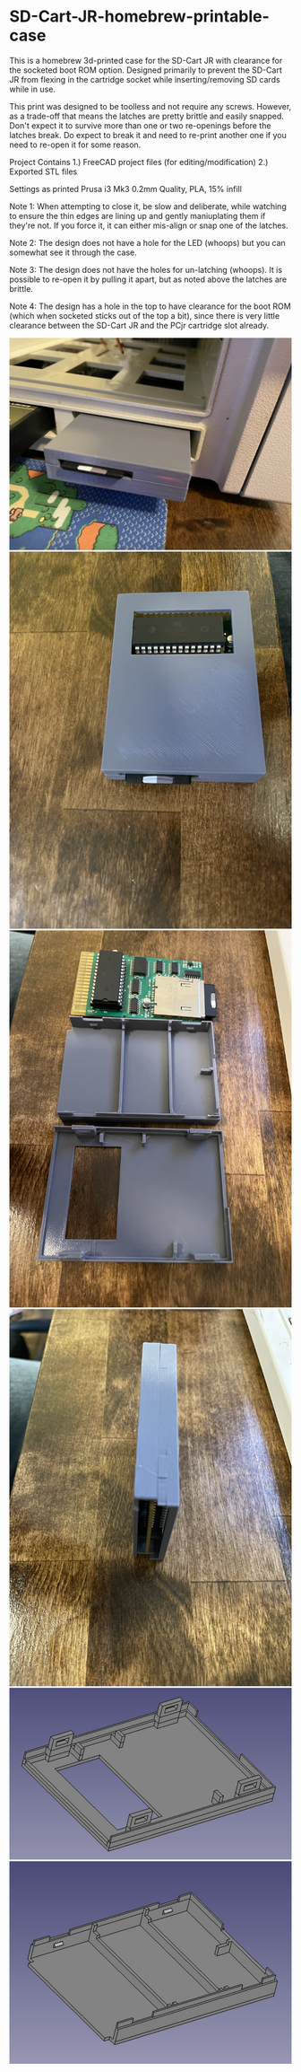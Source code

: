 # SD-Cart-JR-homebrew-printable-case
This is a homebrew 3d-printed case for the SD-Cart JR with clearance for the socketed boot ROM option. Designed primarily to prevent the SD-Cart JR from flexing in the cartridge socket while inserting/removing SD cards while in use.

This print was designed to be toolless and not require any screws. However, as a trade-off that means the latches are pretty brittle and easily snapped. Don't expect it to survive more than one or two re-openings before the latches break. Do expect to break it and need to re-print another one if you need to re-open it for some reason.

Project Contains
1.) FreeCAD project files (for editing/modification)
2.) Exported STL files

Settings as printed
Prusa i3 Mk3
0.2mm Quality, PLA, 15% infill


Note 1: When attempting to close it, be slow and deliberate, while watching to ensure the thin edges are lining up and gently maniuplating them if they're not. If you force it, it can either mis-align or snap one of the latches.

Note 2: The design does not have a hole for the LED (whoops) but you can somewhat see it through the case.

Note 3: The design does not have the holes for un-latching (whoops). It is possible to re-open it by pulling it apart, but as noted above the latches are brittle.

Note 4: The design has a hole in the top to have clearance for the boot ROM (which when socketed sticks out of the top a bit), since there is very little clearance between the SD-Cart JR and the PCjr cartridge slot already.

![Image 1](img/img1.jpg)
![Image 2](img/img2.jpg)
![Image 3](img/img3.jpg)
![Image 4](img/img4.jpg)
![Image 5](img/img5.jpg)
![Image 6](img/img6.jpg)
